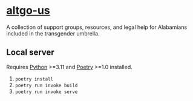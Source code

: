 # [altgo-us](altgo.us)

A collection of support groups, resources, and legal help for Alabamians included in the transgender umbrella.

## Local server

Requires [Python][python] >=3.11 and [Poetry][poetry] >=1.0 installed.

1. `poetry install`
2. `poetry run invoke build`
3. `poetry run invoke serve`

[altgo]: https://altgo.us "Alabama's Transgender and Gender Diversity Organizations"
[python]: https://www.python.org/ "Python"
[poetry]: https://python-poetry.org/ "Poetry"
